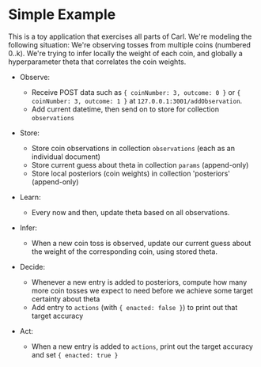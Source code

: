 # Simple Example

This is a toy application that exercises all parts of Carl. We're modeling the following situation: We're observing tosses from multiple coins (numbered 0..k). We're trying to infer locally the weight of each coin, and globally a hyperparameter theta that correlates the coin weights.

- Observe:
  - Receive POST data such as `{ coinNumber: 3, outcome: 0 }` or `{ coinNumber: 3, outcome: 1 }` at `127.0.0.1:3001/addObservation`.
  - Add current datetime, then send on to store for collection `observations`

- Store:
  - Store coin observations in collection `observations` (each as an individual document)
  - Store current guess about theta in collection `params` (append-only)
  - Store local posteriors (coin weights) in collection 'posteriors' (append-only)

- Learn:
  - Every now and then, update theta based on all observations.

- Infer:
  - When a new coin toss is observed, update our current guess about the weight of the corresponding coin, using stored theta.

- Decide:
  - Whenever a new entry is added to posteriors, compute how many more coin tosses we expect to need before we achieve some target certainty about theta
  - Add entry to `actions` (with `{ enacted: false }`) to print out that target accuracy

- Act:
  - When a new entry is added to `actions`, print out the target accuracy and set `{ enacted: true }`